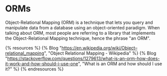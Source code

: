 # ORMs

Object-Relational Mapping (ORM) is a technique that lets you query and manipulate data from a database using an object-oriented paradigm. When talking about ORM, most people are referring to a library that implements the Object-Relational Mapping technique, hence the phrase "an ORM".

{% resources %}
  {% Blog "https://en.wikipedia.org/wiki/Object–relational_mapping", "Object Relational Mapping - Wikipedia" %}
  {% Blog "https://stackoverflow.com/questions/1279613/what-is-an-orm-how-does-it-work-and-how-should-i-use-one", "What is an ORM and how should I use it?" %}
{% endresources %}
